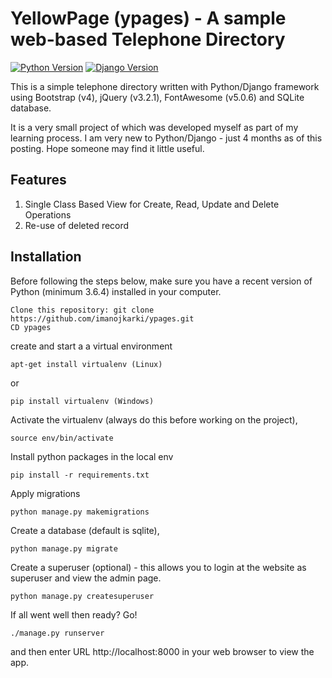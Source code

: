 
# YellowPage (ypages) - A sample web-based Telephone Directory

[![Python Version](https://img.shields.io/badge/python-3.6-brightgreen.svg)](https://python.org)
[![Django Version](https://img.shields.io/badge/django-2.0-brightgreen.svg)](https://djangoproject.com)

This is a simple telephone directory written with Python/Django framework using Bootstrap (v4), jQuery (v3.2.1), FontAwesome (v5.0.6) and SQLite database.

It is a very small project of which was developed myself as part of my learning process. I am very new to Python/Django - just 4 months as of this posting. Hope someone may find it little useful.

## Features
1. Single Class Based View for Create, Read, Update and Delete Operations
2. Re-use of deleted record

## Installation 
 
Before following the steps below, make sure you have a recent version of Python (minimum 3.6.4) installed in your computer. 

```
Clone this repository: git clone https://github.com/imanojkarki/ypages.git
CD ypages
```

create and start a a virtual environment

```apt-get install virtualenv (Linux) ```

or 

```pip install virtualenv (Windows)```
 
Activate the virtualenv (always do this before working on the project),

```source env/bin/activate```
 
Install python packages in the local env

```pip install -r requirements.txt```

Apply migrations

```python manage.py makemigrations```

Create a database (default is sqlite),

```python manage.py migrate```
 
Create a superuser (optional) - this allows you to login at the website as superuser and view the admin page.

```python manage.py createsuperuser```
 
If all went well then ready? Go!
 
```./manage.py runserver```

and then enter URL http://localhost:8000 in your web browser to view the app. 

